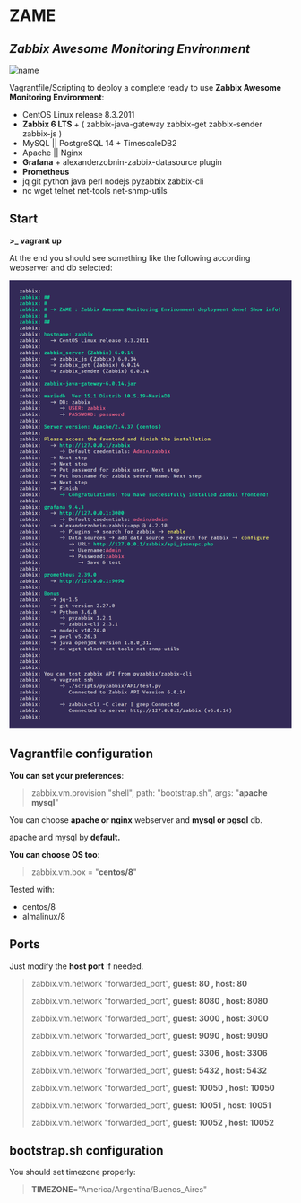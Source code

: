 
# ZAME

## _Zabbix Awesome Monitoring Environment_

![name](https://img.shields.io/badge/version-v1.0.0-brightgreen?)

Vagrantfile/Scripting to deploy a complete ready to use **Zabbix Awesome Monitoring Environment**:

- CentOS Linux release 8.3.2011
- **Zabbix 6 LTS** + ( zabbix-java-gateway zabbix-get zabbix-sender zabbix-js )
- MySQL || PostgreSQL 14 + TimescaleDB2
- Apache || Nginx
- **Grafana** + alexanderzobnin-zabbix-datasource plugin
- **Prometheus**
- jq git python java perl nodejs pyzabbix zabbix-cli
- nc wget telnet net-tools net-snmp-utils

## Start

**>_ vagrant up**

At the end you should see something like the following according webserver and db selected:

![ZAME](zame.png "Zabbix Awesome Monitoring Environment")

## Vagrantfile configuration

**You can set your preferences**:

> zabbix.vm.provision "shell", path: "bootstrap.sh", args: "**apache mysql**"

You can choose **apache or nginx** webserver and **mysql or pgsql** db.

apache and mysql by **default.**

**You can choose OS too**: 

> zabbix.vm.box = "**centos/8**"

Tested with:
- centos/8
- almalinux/8

## **Ports**

Just modify the **host port** if needed.

> zabbix.vm.network "forwarded_port", **guest: 80 , host: 80**
> 
> zabbix.vm.network "forwarded_port", **guest: 8080 , host: 8080**
> 
> zabbix.vm.network "forwarded_port", **guest: 3000 , host: 3000**
> 
> zabbix.vm.network "forwarded_port", **guest: 9090 , host: 9090**
> 
> zabbix.vm.network "forwarded_port", **guest: 3306 , host: 3306**
> 
> zabbix.vm.network "forwarded_port", **guest: 5432 , host: 5432**
> 
> zabbix.vm.network "forwarded_port", **guest: 10050 , host: 10050**
> 
> zabbix.vm.network "forwarded_port", **guest: 10051 , host: 10051**
> 
> zabbix.vm.network "forwarded_port", **guest: 10052 , host: 10052**

## bootstrap.sh configuration

You should set timezone properly:

> **TIMEZONE**="America/Argentina/Buenos_Aires"
